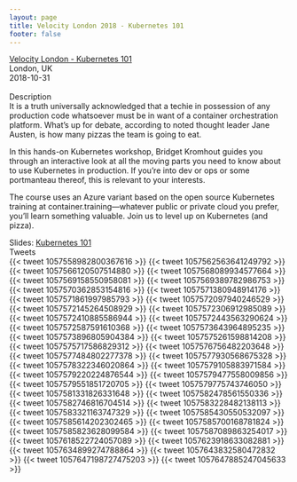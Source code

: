 ```yaml
---
layout: page
title: Velocity London 2018 - Kubernetes 101
footer: false
---
```



<div class="views-field views-field-nothing">        <span class="field-content views-field-field-details"><a href="https://conferences.oreilly.com/velocity/vl-eu/public/schedule/detail/71149">Velocity London - Kubernetes 101</a><br>London, UK<br><span class="date-display-start">2018-10-31</span></span></div>

<br>
Description
<br>
It is a truth universally acknowledged that a techie in possession of any production code whatsoever must be in want of a container orchestration platform. What’s up for debate, according to noted thought leader Jane Austen, is how many pizzas the team is going to eat.
<br>

In this hands-on Kubernetes workshop, Bridget Kromhout guides you through an interactive look at all the moving parts you need to know about to use Kubernetes in production. If you’re into dev or ops or some portmanteau thereof, this is relevant to your interests.
<br>

The course uses an Azure variant based on the open source Kubernetes training at container.training—whatever public or private cloud you prefer, you’ll learn something valuable. Join us to level up on Kubernetes (and pizza).
<br>

Slides: <a href="http://velocityeu2018.container.training/">Kubernetes 101</a>
<br>
Tweets
<br>
{{< tweet 1057558982800367616 >}}
{{< tweet 1057562563641249792 >}}
{{< tweet 1057566120507514880 >}}
{{< tweet 1057568089934577664 >}}
{{< tweet 1057569158550958081 >}}
{{< tweet 1057569389782986753 >}}
{{< tweet 1057570362853154816 >}}
{{< tweet 1057571380948914176 >}}
{{< tweet 1057571861997985793 >}}
{{< tweet 1057572097940246529 >}}
{{< tweet 1057572145264508929 >}}
{{< tweet 1057572306912985089 >}}
{{< tweet 1057572410885586944 >}}
{{< tweet 1057572443563290624 >}}
{{< tweet 1057572587591610368 >}}
{{< tweet 1057573643964895235 >}}
{{< tweet 1057573896805904384 >}}
{{< tweet 1057575261598814208 >}}
{{< tweet 1057575717586829312 >}}
{{< tweet 1057576756482203648 >}}
{{< tweet 1057577484802277378 >}}
{{< tweet 1057577930568675328 >}}
{{< tweet 1057578322346020864 >}}
{{< tweet 1057579105883971584 >}}
{{< tweet 1057579220224876544 >}}
{{< tweet 1057579477558009856 >}}
{{< tweet 1057579551851720705 >}}
{{< tweet 1057579775743746050 >}}
{{< tweet 1057581331826331648 >}}
{{< tweet 1057582478561550336 >}}
{{< tweet 1057582746816704514 >}}
{{< tweet 1057583228482138113 >}}
{{< tweet 1057583321163747329 >}}
{{< tweet 1057585430550532097 >}}
{{< tweet 1057585614202302465 >}}
{{< tweet 1057585700168781824 >}}
{{< tweet 1057585823628099584 >}}
{{< tweet 1057587089863254017 >}}
{{< tweet 1057618522724057089 >}}
{{< tweet 1057623918633082881 >}}
{{< tweet 1057634899274788864 >}}
{{< tweet 1057643832580472832 >}}
{{< tweet 1057647198727475203 >}}
{{< tweet 1057647885247045633 >}}
